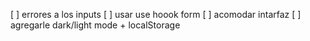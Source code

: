 [ ] errores a los inputs 
[ ] usar use hoook form
[ ] acomodar intarfaz
[ ] agregarle dark/light mode + localStorage